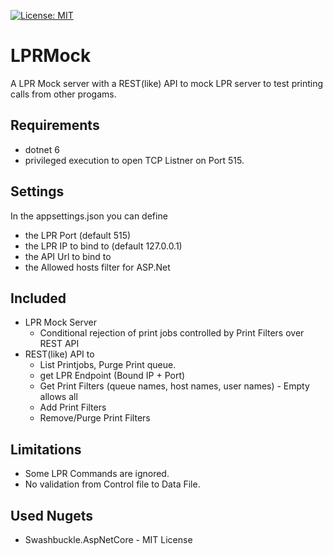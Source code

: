 [![License: MIT](https://img.shields.io/badge/License-MIT-yellow.svg)](LICENSE.txt)

# LPRMock
A LPR Mock server with a REST(like) API to mock LPR server to test printing calls from other progams.

## Requirements
- dotnet 6
- privileged execution to open TCP Listner on Port 515.

## Settings
In the appsettings.json you can define 
- the LPR Port (default 515)
- the LPR IP to bind to (default 127.0.0.1)
- the API Url to bind to
- the Allowed hosts filter for ASP.Net

## Included
- LPR Mock Server
  - Conditional rejection of print jobs controlled by Print Filters over REST API
- REST(like) API to
  - List Printjobs, Purge Print queue.
  - get LPR Endpoint (Bound IP + Port)
  - Get Print Filters (queue names, host names, user names) - Empty allows all
  - Add Print Filters
  - Remove/Purge Print Filters

## Limitations
- Some LPR Commands are ignored.
- No validation from Control file to Data File.

## Used Nugets
- Swashbuckle.AspNetCore - MIT License

  
